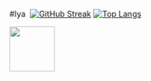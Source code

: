 #Iya
<img src="https://komarev.com/ghpvc/?username=mencretsu&style=flat-square&color=blue" alt=""/>
[![GitHub Streak](https://github-readme-streak-stats.herokuapp.com?user=mencretsu&theme=dark&background=000000)](https://git.io/streak-stats) 
[![Top Langs](https://github-readme-stats.vercel.app/api/top-langs/?username=mencretsu&layout=compact)](https://github.com/mencretsu/github-readme-stats)

<img src="https://c.tenor.com/8Qlx6iFGFrMAAAAi/goose-pepe-the-frog.gif" width="80">
